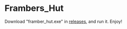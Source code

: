 # Frambers_Hut

Download "framber_hut.exe" in [releases](https://github.com/flipityflop/Frambers_Hut/releases), and run it.
Enjoy!
